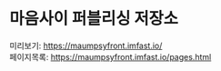 # 마음사이 퍼블리싱 저장소

미리보기: <https://maumpsyfront.imfast.io/>   
페이지목록: <https://maumpsyfront.imfast.io/pages.html>